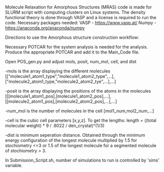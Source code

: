 Molecule Relaxation for Amorphous Structures (MRAS) code is made for SLURM script with computing clusters on Linux systems. The density functional theory is done through VASP and a license is required to run the code. 
Necessary packages needed: 
VASP - https://www.vasp.at/
Numpy - https://anaconda.org/anaconda/numpy

Directions to use the Amorphous structure construction workflow:

Necessary POTCAR for the system analysis is needed for the analysis. Produce the appropriate POTCAR and add it to the Main_Code file.

Open POS_gen.py and adjust mols, posit, num_mol, cell, and dist

-mols is the array displaying the different molecules  [["molecule1_atom1_type","molecule1_atom2_type",...],["molecule2_atom1_type,"molecule2_atom2_tye",...],...] 

-posit is the array displaying the positions of the atoms in the molecules [[[molecule1_atom1_pos],[molecule1_atom2_pos],...],[[molecule2_atom1_pos],[molecule2_atom2_pos],...],...]

-num_mol is the number of molecules in the cell [mol1_num,mol2_num,...]

-cell is the cubic cell parameters [x,y,z]. To get the lengths: length = ((total molecular weight) * 9 / .6022 / den_crystal)^(1/3) 

-dist is minimum seperation distance. Obtained through the minimum energy configuration of the longest molecule multiplied by 1.5 for stochiometry <=3 or 1.5 of the longest molecule for a segmented molecule of stochiometry > 3.


In Submission_Script.sh, number of simulations to run is controlled by 'sims' variable. 

